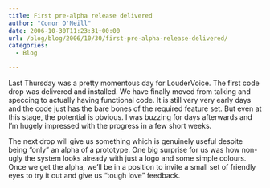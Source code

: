 ```yaml
---
title: First pre-alpha release delivered
author: "Conor O'Neill"
date: 2006-10-30T11:23:31+00:00
url: /blog/blog/2006/10/30/first-pre-alpha-release-delivered/
categories:
  - Blog

---
```

Last Thursday was a pretty momentous day for LouderVoice. The first code drop was delivered and installed. We have finally moved from talking and speccing to actually having functional code. It is still very very early days and the code just has the bare bones of the required feature set. But even at this stage, the potential is obvious. I was buzzing for days afterwards and I&#8217;m hugely impressed with the progress in a few short weeks.

The next drop will give us something which is genuinely useful despite being &#8220;only&#8221; an alpha of a prototype. One big surprise for us was how non-ugly the system looks already with just a logo and some simple colours. Once we get the alpha, we&#8217;ll be in a position to invite a small set of friendly eyes to try it out and give us &#8220;tough love&#8221; feedback.